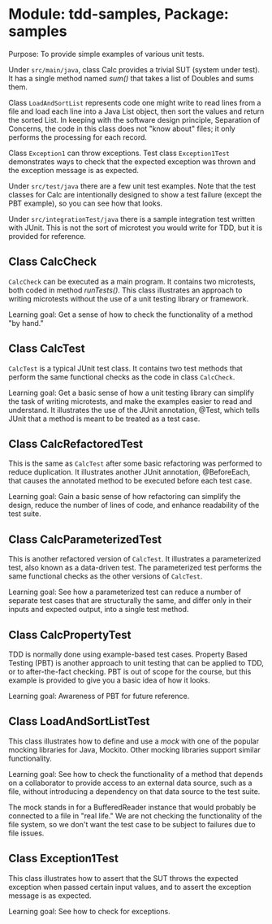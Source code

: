 # Module: tdd-samples, Package: samples 

Purpose: To provide simple examples of various unit tests. 

Under ```src/main/java```, class Calc provides a trivial SUT (system under test). It has a single method named _sum()_ that takes a list of Doubles and sums them.

Class ```LoadAndSortList``` represents code one might write to read lines from a file and load each line into a Java List object, then sort the values and return the sorted List. In keeping with the software design principle, Separation of Concerns, the code in this class does not "know about" files; it only performs the processing for each record. 

Class ```Exception1``` can throw exceptions. Test class ```Exception1Test``` demonstrates ways to check that the expected exception was thrown and the exception message is as expected.

Under ```src/test/java``` there are a few unit test examples. Note that the test classes for Calc are intentionally designed to show a test failure (except the PBT example), so you can see how that looks. 

Under ```src/integrationTest/java``` there is a sample integration test written with JUnit. This is not the sort of microtest you would write for TDD, but it is provided for reference. 

## Class CalcCheck

```CalcCheck``` can be executed as a main program. It contains two microtests, both coded in method _runTests()_. This class illustrates an approach to writing microtests without the use of a unit testing library or framework. 

Learning goal: Get a sense of how to check the functionality of a method "by hand." 

## Class CalcTest 

```CalcTest``` is a typical JUnit test class. It contains two test methods that perform the same functional checks as the code in class ```CalcCheck```. 

Learning goal: Get a basic sense of how a unit testing library can simplify the task of writing microtests, and make the examples easier to read and understand. It illustrates the use of the JUnit annotation, @Test, which tells JUnit that a method is meant to be treated as a test case.

## Class CalcRefactoredTest 

This is the same as ```CalcTest``` after some basic refactoring was performed to reduce duplication. It illustrates another JUnit annotation, @BeforeEach, that causes the annotated method to be executed before each test case.

Learning goal: Gain a basic sense of how refactoring can simplify the design, reduce the number of lines of code, and enhance readability of the test suite.

## Class CalcParameterizedTest 

This is another refactored version of ```CalcTest```. It illustrates a parameterized test, also known as a data-driven test. The parameterized test performs the same functional checks as the other versions of ```CalcTest```. 

Learning goal: See how a parameterized test can reduce a number of separate test cases that are structurally the same, and differ only in their inputs and expected output, into a single test method. 

## Class CalcPropertyTest 

TDD is normally done using example-based test cases. Property Based Testing (PBT) is another approach to unit testing that can be applied to TDD, or to after-the-fact checking. PBT is out of scope for the course, but this example is provided to give you a basic idea of how it looks.

Learning goal: Awareness of PBT for future reference. 

## Class LoadAndSortListTest 

This class illustrates how to define and use a _mock_ with one of the popular mocking libraries for Java, Mockito. Other mocking libraries support similar functionality. 

Learning goal: See how to check the functionality of a method that depends on a collaborator to provide access to an external data source, such as a file, without introducing a dependency on that data source to the test suite. 

The mock stands in for a BufferedReader instance that would probably be connected to a file in "real life." We are not checking the functionality of the file system, so we don't want the test case to be subject to failures due to file issues.

## Class Exception1Test 

This class illustrates how to assert that the SUT throws the expected exception when passed certain input values, and to assert the exception message is as expected. 

Learning goal: See how to check for exceptions.
